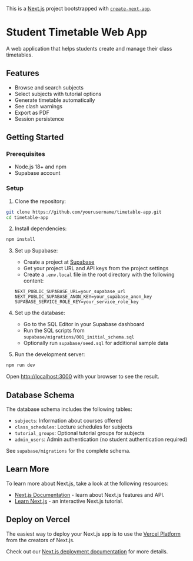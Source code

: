 This is a [Next.js](https://nextjs.org) project bootstrapped with [`create-next-app`](https://nextjs.org/docs/app/api-reference/cli/create-next-app).

# Student Timetable Web App

A web application that helps students create and manage their class timetables.

## Features

- Browse and search subjects
- Select subjects with tutorial options
- Generate timetable automatically
- See clash warnings
- Export as PDF
- Session persistence

## Getting Started

### Prerequisites

- Node.js 18+ and npm
- Supabase account

### Setup

1. Clone the repository:

```bash
git clone https://github.com/yourusername/timetable-app.git
cd timetable-app
```

2. Install dependencies:

```bash
npm install
```

3. Set up Supabase:
   - Create a project at [Supabase](https://supabase.com)
   - Get your project URL and API keys from the project settings
   - Create a `.env.local` file in the root directory with the following content:
   ```
   NEXT_PUBLIC_SUPABASE_URL=your_supabase_url
   NEXT_PUBLIC_SUPABASE_ANON_KEY=your_supabase_anon_key
   SUPABASE_SERVICE_ROLE_KEY=your_service_role_key
   ```

4. Set up the database:
   - Go to the SQL Editor in your Supabase dashboard
   - Run the SQL scripts from `supabase/migrations/001_initial_schema.sql`
   - Optionally run `supabase/seed.sql` for additional sample data

5. Run the development server:

```bash
npm run dev
```

Open [http://localhost:3000](http://localhost:3000) with your browser to see the result.

## Database Schema

The database schema includes the following tables:

- `subjects`: Information about courses offered
- `class_schedules`: Lecture schedules for subjects
- `tutorial_groups`: Optional tutorial groups for subjects
- `admin_users`: Admin authentication (no student authentication required)

See `supabase/migrations` for the complete schema.

## Learn More

To learn more about Next.js, take a look at the following resources:

- [Next.js Documentation](https://nextjs.org/docs) - learn about Next.js features and API.
- [Learn Next.js](https://nextjs.org/learn) - an interactive Next.js tutorial.

## Deploy on Vercel

The easiest way to deploy your Next.js app is to use the [Vercel Platform](https://vercel.com/new?utm_medium=default-template&filter=next.js&utm_source=create-next-app&utm_campaign=create-next-app-readme) from the creators of Next.js.

Check out our [Next.js deployment documentation](https://nextjs.org/docs/app/building-your-application/deploying) for more details.
